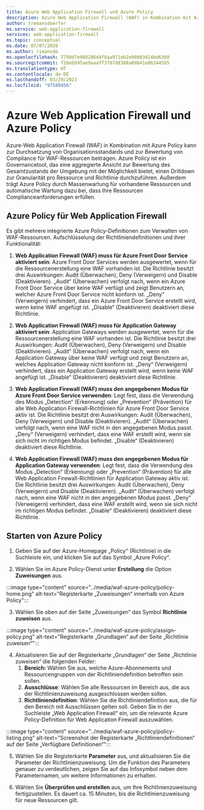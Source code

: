```yaml
---
title: Azure Web Application Firewall und Azure Policy
description: Azure Web Application Firewall (WAF) in Kombination mit Azure Policy kann dabei helfen, organisatorische Standards durchzusetzen und die Einhaltung von Richtlinien für WAF-Ressourcen zu bewerten.
author: tremansdoerfer
ms.service: web-application-firewall
services: web-application-firewall
ms.topic: conceptual
ms.date: 07/07/2020
ms.author: rimansdo
ms.openlocfilehash: 7798d7e960286d4f8aa971eb2eb0b03d24bd6360
ms.sourcegitcommit: f28ebb95ae9aaaff3f87d8388a09b41e0b3445b5
ms.translationtype: HT
ms.contentlocale: de-DE
ms.lasthandoff: 03/29/2021
ms.locfileid: "97589456"
---
```

# <a name="azure-web-application-firewall-and-azure-policy"></a>Azure Web Application Firewall und Azure Policy

Azure-Web Application Firewall (WAF) in Kombination mit Azure Policy kann zur Durchsetzung von Organisationsstandards und zur Bewertung von Compliance für WAF-Ressourcen beitragen. Azure Policy ist ein Governancetool, das eine aggregierte Ansicht zur Bewertung des Gesamtzustands der Umgebung mit der Möglichkeit bietet, einen Drilldown zur Granularität pro Ressource und Richtlinie durchzuführen. Außerdem trägt Azure Policy durch Massenwartung für vorhandene Ressourcen und automatische Wartung dazu bei, dass Ihre Ressourcen Complianceanforderungen erfüllen.

## <a name="azure-policy-for-web-application-firewall"></a>Azure Policy für Web Application Firewall

Es gibt mehrere integrierte Azure Policy-Definitionen zum Verwalten von WAF-Ressourcen. Aufschlüsselung der Richtliniendefinitionen und ihrer Funktionalität:

1. **Web Application Firewall (WAF) muss für Azure Front Door Service aktiviert sein**: Azure Front Door Services werden ausgewertet, wenn für die Ressourcenerstellung eine WAF vorhanden ist. Die Richtlinie besitzt drei Auswirkungen: Audit (Überwachen), Deny (Verweigern) und Disable (Deaktivieren). „Audit“ (Überwachen) verfolgt nach, wenn ein Azure Front Door Service über keine WAF verfügt und zeigt Benutzern an, welcher Azure Front Door Service nicht konform ist. „Deny“ (Verweigern) verhindert, dass ein Azure Front Door Service erstellt wird, wenn keine WAF angefügt ist. „Disable“ (Deaktivieren) deaktiviert diese Richtlinie.

2. **Web Application Firewall (WAF) muss für Application Gateway aktiviert sein**: Application Gateways werden ausgewertet, wenn für die Ressourcenerstellung eine WAF vorhanden ist. Die Richtlinie besitzt drei Auswirkungen: Audit (Überwachen), Deny (Verweigern) und Disable (Deaktivieren). „Audit“ (Überwachen) verfolgt nach, wenn ein Application Gateway über keine WAF verfügt und zeigt Benutzern an, welches Application Gateway nicht konform ist. „Deny“ (Verweigern) verhindert, dass ein Application Gateway erstellt wird, wenn keine WAF angefügt ist. „Disable“ (Deaktivieren) deaktiviert diese Richtlinie.

3. **Web Application Firewall (WAF) muss den angegebenen Modus für Azure Front Door Service verwenden**: Legt fest, dass die Verwendung des Modus „Detection“ (Erkennung) oder „Prevention“ (Prävention) für alle Web Application Firewall-Richtlinien für Azure Front Door Service aktiv ist. Die Richtlinie besitzt drei Auswirkungen: Audit (Überwachen), Deny (Verweigern) und Disable (Deaktivieren). „Audit“ (Überwachen) verfolgt nach, wenn eine WAF nicht in den angegebenen Modus passt. „Deny“ (Verweigern) verhindert, dass eine WAF erstellt wird, wenn sie sich nicht im richtigen Modus befindet. „Disable“ (Deaktivieren) deaktiviert diese Richtlinie.

4. **Web Application Firewall (WAF) muss den angegebenen Modus für Application Gateway verwenden**: Legt fest, dass die Verwendung des Modus „Detection“ (Erkennung) oder „Prevention“ (Prävention) für alle Web Application Firewall-Richtlinien für Application Gateway aktiv ist. Die Richtlinie besitzt drei Auswirkungen: Audit (Überwachen), Deny (Verweigern) und Disable (Deaktivieren). „Audit“ (Überwachen) verfolgt nach, wenn eine WAF nicht in den angegebenen Modus passt. „Deny“ (Verweigern) verhindert, dass eine WAF erstellt wird, wenn sie sich nicht im richtigen Modus befindet. „Disable“ (Deaktivieren) deaktiviert diese Richtlinie.

## <a name="launch-an-azure-policy"></a>Starten von Azure Policy

1.  Geben Sie auf der Azure-Homepage „Policy“ (Richtlinie) in die Suchleiste ein, und klicken Sie auf das Symbol „Azure Policy“.

2.  Wählen Sie im Azure Policy-Dienst unter **Erstellung** die Option **Zuweisungen** aus.

:::image type="content" source="../media/waf-azure-policy/policy-home.png" alt-text="Registerkarte „Zuweisungen“ innerhalb von Azure Policy":::

3.  Wählen Sie oben auf der Seite „Zuweisungen“ das Symbol **Richtlinie zuweisen** aus.

:::image type="content" source="../media/waf-azure-policy/assign-policy.png" alt-text="Registerkarte „Grundlagen“ auf der Seite „Richtlinie zuweisen“":::

4.  Aktualisieren Sie auf der Registerkarte „Grundlagen“ der Seite „Richtlinie zuweisen“ die folgenden Felder:
    1.  **Bereich:** Wählen Sie aus, welche Azure-Abonnements und Ressourcengruppen von der Richtliniendefinition betroffen sein sollen.
    2.  **Ausschlüsse**: Wählen Sie alle Ressourcen im Bereich aus, die aus der Richtlinienzuweisung ausgeschlossen werden sollen.
    3.  **Richtliniendefinition**: Wählen Sie die Richtliniendefinition aus, die für den Bereich mit Ausschlüssen gelten soll. Geben Sie in der Suchleiste „Web Application Firewall“ ein, um die relevante Azure Policy-Definition für Web Application Firewall auszuwählen.

:::image type="content" source="../media/waf-azure-policy/policy-listing.png" alt-text="Screenshot der Registerkarte „Richtliniendefinitionen“ auf der Seite „Verfügbare Definitionen“":::

5.  Wählen Sie die Registerkarte **Parameter** aus, und aktualisieren Sie die Parameter der Richtlinienzuweisung. Um die Funktion des Parameters genauer zu verdeutlichen, zeigen Sie auf das Infosymbol neben dem Parameternamen, um weitere Informationen zu erhalten.

6.  Wählen Sie **Überprüfen und erstellen** aus, um Ihre Richtlinienzuweisung fertigzustellen. Es dauert ca. 15 Minuten, bis die Richtlinienzuweisung für neue Ressourcen gilt.
